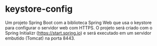 # keystore-config
Um projeto Spring Boot com a biblioteca Spring Web que usa o keystore para configurar o servidor web com HTTPS. O projeto será criado com o Spring Initializr (https://start.spring.io) e será executado em um servidor embutido (Tomcat) na porta 8443.

